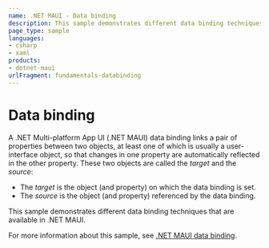 ```yaml
---
name: .NET MAUI - Data binding
description: This sample demonstrates different data binding techniques that are available in .NET MAUI.
page_type: sample
languages:
- csharp
- xaml
products:
- dotnet-maui
urlFragment: fundamentals-databinding
---
```


# Data binding

A .NET Multi-platform App UI (.NET MAUI) data binding links a pair of properties between two objects, at least one of which is usually a user-interface object, so that changes in one property are automatically reflected in the other property. These two objects are called the *target* and the *source*:

- The *target* is the object (and property) on which the data binding is set.
- The *source* is the object (and property) referenced by the data binding.

This sample demonstrates different data binding techniques that are available in .NET MAUI.

For more information about this sample, see [.NET MAUI data binding](https://docs.microsoft.com/dotnet/maui/fundamentals/data-binding/).
